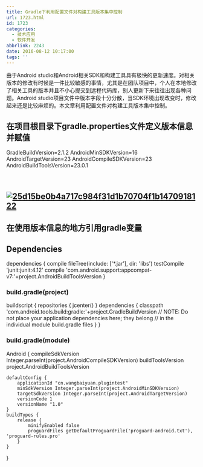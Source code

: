 ```yaml
---
title: Gradle下利用配置文件对构建工具版本集中控制
url: 1723.html
id: 1723
categories:
  - 技术应用
  - 软件开发
abbrlink: 2243
date: 2016-08-12 10:17:00
tags: ''
---
```


由于Android studio和Android相关SDK和构建工具具有极快的更新速度。对相关版本的修改有时候是一件比较敏感的事情，尤其是在团队项目中，个人在本地修改了相关工具的版本并且不小心提交到远程代码库，别人更新下来往往出现各种问题。Android studio项目文件中版本字段十分分散，当SDK环境出现改变时，修改起来还是比较麻烦的。本文章利用配置文件对构建工具版本集中控制。

在项目根目录下gradle.properties文件定义版本信息并赋值
-----------------------------------

GradleBuildVersion=2.1.2
AndroidMinSDKVersion=16
AndroidTargetVersion=23
AndroidCompileSDKVersion=23
AndroidBuildToolsVersion=23.0.1

 

[![25d15be0b4a717c984f31d1b70704f1b1470918122](http://baiyuan.wang/wp-content/uploads/2016/08/25d15be0b4a717c984f31d1b70704f1b1470918122.jpg)](http://baiyuan.wang/wp-content/uploads/2016/08/25d15be0b4a717c984f31d1b70704f1b1470918122.jpg)
-------------------------------------------------------------------------------------------------------------------------------------------------------------------------------------------------------------------------------------------------

在使用版本信息的地方引用gradle变量
--------------------

Dependencies
------------

dependencies {
    compile fileTree(include: \['*.jar'\], dir: 'libs')
    testCompile 'junit:junit:4.12'
    compile 'com.android.support:appcompat-v7:'+project.AndroidBuildToolsVersion
}

### build.gradle(project)

buildscript {
    repositories {
        jcenter()
    }
    dependencies {
        classpath 'com.android.tools.build:gradle:'+project.GradleBuildVersion
        // NOTE: Do not place your application dependencies here; they belong
        // in the individual module build.gradle files
    }
}

### build.gradle(module)

Android {
    compileSdkVersion Integer.parseInt(project.AndroidCompileSDKVersion)
    buildToolsVersion project.AndroidBuildToolsVersion

    defaultConfig {
        applicationId "cn.wangbaiyuan.plugintest"
        minSdkVersion Integer.parseInt(project.AndroidMinSDKVersion)
        targetSdkVersion Integer.parseInt(project.AndroidTargetVersion)
        versionCode 1
        versionName "1.0"
    }
    buildTypes {
        release {
            minifyEnabled false
            proguardFiles getDefaultProguardFile('proguard-android.txt'), 'proguard-rules.pro'
        }
    }
}